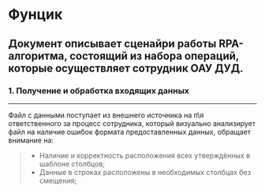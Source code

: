 Фунцик
======
Документ описывает сценайри работы RPA-алгоритма, состоящий из набора операций, которые осуществляет сотрудник ОАУ ДУД.
------
### 1. Получение и обработка входящих данных
------

Файл с данными поступает из внешнего источника на п\я ответственного за процесс сотрудника, который визуально анализирует файл на наличие ошибок формата предоставленных данных, обращает внимание на:
> - Наличие и корректность расположения всех утверждённых в шаблоне столбцов;
> - Данные в строках расположены в необходимых столбцах без смещения;